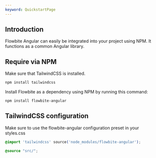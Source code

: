 ```yaml
---
keyword: QuickstartPage
---
```


## Introduction

Flowbite Angular can easily be integrated into your project using NPM. It functions as a common
Angular library.

## Require via NPM

Make sure that TailwindCSS is installed.

```bash
npm install tailwindcss
```

Install Flowbite as a dependency using NPM by running this command:

```bash
npm install flowbite-angular
```

## TailwindCSS configuration

Make sure to use the flowbite-angular configuration preset in your styles.css

```css
@import 'tailwindcss' source('node_modules/flowbite-angular');

@source "src/";
```
